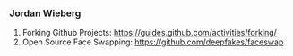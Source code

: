 ### Jordan Wieberg
1. Forking Github Projects: https://guides.github.com/activities/forking/
2. Open Source Face Swapping: https://github.com/deepfakes/faceswap
